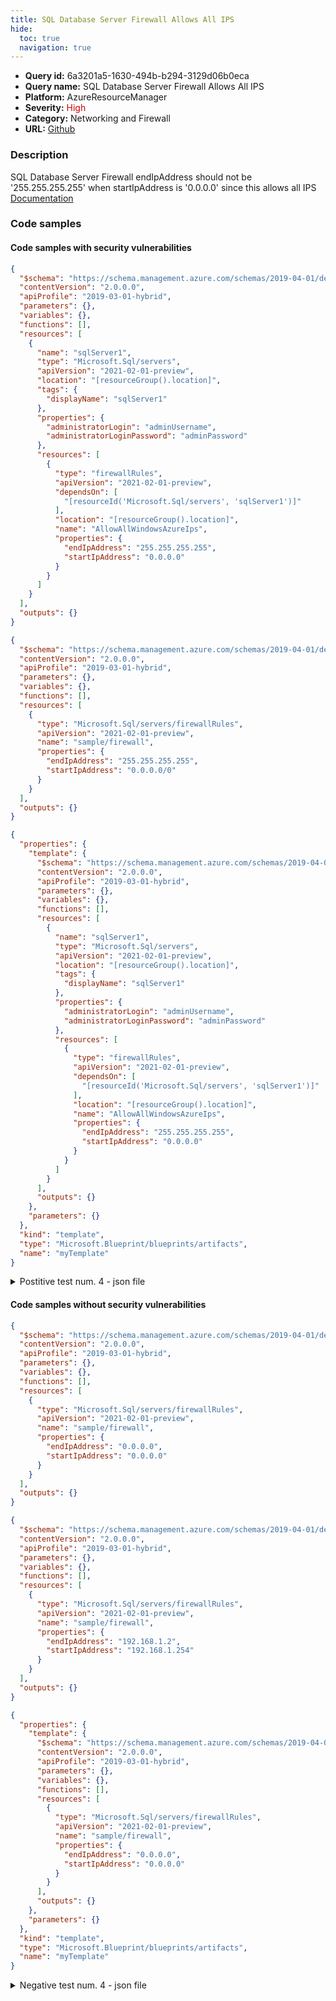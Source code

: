 ```yaml
---
title: SQL Database Server Firewall Allows All IPS
hide:
  toc: true
  navigation: true
---
```


<style>
  .highlight .hll {
    background-color: #ff171742;
  }
  .md-content {
    max-width: 1100px;
    margin: 0 auto;
  }
</style>

-   **Query id:** 6a3201a5-1630-494b-b294-3129d06b0eca
-   **Query name:** SQL Database Server Firewall Allows All IPS
-   **Platform:** AzureResourceManager
-   **Severity:** <span style="color:#C00">High</span>
-   **Category:** Networking and Firewall
-   **URL:** [Github](https://github.com/Checkmarx/kics/tree/master/assets/queries/azureResourceManager/sql_database_server_firewall_allows_all_ips)

### Description
SQL Database Server Firewall endIpAddress should not be '255.255.255.255' when startIpAddress is '0.0.0.0' since this allows all IPS<br>
[Documentation](https://docs.microsoft.com/en-us/azure/templates/microsoft.sql/2014-04-01/servers/firewallrules?tabs=json)

### Code samples
#### Code samples with security vulnerabilities
```json title="Postitive test num. 1 - json file" hl_lines="31"
{
  "$schema": "https://schema.management.azure.com/schemas/2019-04-01/deploymentTemplate.json#",
  "contentVersion": "2.0.0.0",
  "apiProfile": "2019-03-01-hybrid",
  "parameters": {},
  "variables": {},
  "functions": [],
  "resources": [
    {
      "name": "sqlServer1",
      "type": "Microsoft.Sql/servers",
      "apiVersion": "2021-02-01-preview",
      "location": "[resourceGroup().location]",
      "tags": {
        "displayName": "sqlServer1"
      },
      "properties": {
        "administratorLogin": "adminUsername",
        "administratorLoginPassword": "adminPassword"
      },
      "resources": [
        {
          "type": "firewallRules",
          "apiVersion": "2021-02-01-preview",
          "dependsOn": [
            "[resourceId('Microsoft.Sql/servers', 'sqlServer1')]"
          ],
          "location": "[resourceGroup().location]",
          "name": "AllowAllWindowsAzureIps",
          "properties": {
            "endIpAddress": "255.255.255.255",
            "startIpAddress": "0.0.0.0"
          }
        }
      ]
    }
  ],
  "outputs": {}
}

```
```json title="Postitive test num. 2 - json file" hl_lines="14"
{
  "$schema": "https://schema.management.azure.com/schemas/2019-04-01/deploymentTemplate.json#",
  "contentVersion": "2.0.0.0",
  "apiProfile": "2019-03-01-hybrid",
  "parameters": {},
  "variables": {},
  "functions": [],
  "resources": [
    {
      "type": "Microsoft.Sql/servers/firewallRules",
      "apiVersion": "2021-02-01-preview",
      "name": "sample/firewall",
      "properties": {
        "endIpAddress": "255.255.255.255",
        "startIpAddress": "0.0.0.0/0"
      }
    }
  ],
  "outputs": {}
}

```
```json title="Postitive test num. 3 - json file" hl_lines="33"
{
  "properties": {
    "template": {
      "$schema": "https://schema.management.azure.com/schemas/2019-04-01/deploymentTemplate.json#",
      "contentVersion": "2.0.0.0",
      "apiProfile": "2019-03-01-hybrid",
      "parameters": {},
      "variables": {},
      "functions": [],
      "resources": [
        {
          "name": "sqlServer1",
          "type": "Microsoft.Sql/servers",
          "apiVersion": "2021-02-01-preview",
          "location": "[resourceGroup().location]",
          "tags": {
            "displayName": "sqlServer1"
          },
          "properties": {
            "administratorLogin": "adminUsername",
            "administratorLoginPassword": "adminPassword"
          },
          "resources": [
            {
              "type": "firewallRules",
              "apiVersion": "2021-02-01-preview",
              "dependsOn": [
                "[resourceId('Microsoft.Sql/servers', 'sqlServer1')]"
              ],
              "location": "[resourceGroup().location]",
              "name": "AllowAllWindowsAzureIps",
              "properties": {
                "endIpAddress": "255.255.255.255",
                "startIpAddress": "0.0.0.0"
              }
            }
          ]
        }
      ],
      "outputs": {}
    },
    "parameters": {}
  },
  "kind": "template",
  "type": "Microsoft.Blueprint/blueprints/artifacts",
  "name": "myTemplate"
}

```
<details><summary>Postitive test num. 4 - json file</summary>

```json hl_lines="16"
{
  "properties": {
    "template": {
      "$schema": "https://schema.management.azure.com/schemas/2019-04-01/deploymentTemplate.json#",
      "contentVersion": "2.0.0.0",
      "apiProfile": "2019-03-01-hybrid",
      "parameters": {},
      "variables": {},
      "functions": [],
      "resources": [
        {
          "type": "Microsoft.Sql/servers/firewallRules",
          "apiVersion": "2021-02-01-preview",
          "name": "sample/firewall",
          "properties": {
            "endIpAddress": "255.255.255.255",
            "startIpAddress": "0.0.0.0/0"
          }
        }
      ],
      "outputs": {}
    },
    "parameters": {}
  },
  "kind": "template",
  "type": "Microsoft.Blueprint/blueprints/artifacts",
  "name": "myTemplate"
}

```
</details>


#### Code samples without security vulnerabilities
```json title="Negative test num. 1 - json file"
{
  "$schema": "https://schema.management.azure.com/schemas/2019-04-01/deploymentTemplate.json#",
  "contentVersion": "2.0.0.0",
  "apiProfile": "2019-03-01-hybrid",
  "parameters": {},
  "variables": {},
  "functions": [],
  "resources": [
    {
      "type": "Microsoft.Sql/servers/firewallRules",
      "apiVersion": "2021-02-01-preview",
      "name": "sample/firewall",
      "properties": {
        "endIpAddress": "0.0.0.0",
        "startIpAddress": "0.0.0.0"
      }
    }
  ],
  "outputs": {}
}

```
```json title="Negative test num. 2 - json file"
{
  "$schema": "https://schema.management.azure.com/schemas/2019-04-01/deploymentTemplate.json#",
  "contentVersion": "2.0.0.0",
  "apiProfile": "2019-03-01-hybrid",
  "parameters": {},
  "variables": {},
  "functions": [],
  "resources": [
    {
      "type": "Microsoft.Sql/servers/firewallRules",
      "apiVersion": "2021-02-01-preview",
      "name": "sample/firewall",
      "properties": {
        "endIpAddress": "192.168.1.2",
        "startIpAddress": "192.168.1.254"
      }
    }
  ],
  "outputs": {}
}

```
```json title="Negative test num. 3 - json file"
{
  "properties": {
    "template": {
      "$schema": "https://schema.management.azure.com/schemas/2019-04-01/deploymentTemplate.json#",
      "contentVersion": "2.0.0.0",
      "apiProfile": "2019-03-01-hybrid",
      "parameters": {},
      "variables": {},
      "functions": [],
      "resources": [
        {
          "type": "Microsoft.Sql/servers/firewallRules",
          "apiVersion": "2021-02-01-preview",
          "name": "sample/firewall",
          "properties": {
            "endIpAddress": "0.0.0.0",
            "startIpAddress": "0.0.0.0"
          }
        }
      ],
      "outputs": {}
    },
    "parameters": {}
  },
  "kind": "template",
  "type": "Microsoft.Blueprint/blueprints/artifacts",
  "name": "myTemplate"
}

```
<details><summary>Negative test num. 4 - json file</summary>

```json
{
  "properties": {
    "template": {
      "$schema": "https://schema.management.azure.com/schemas/2019-04-01/deploymentTemplate.json#",
      "contentVersion": "2.0.0.0",
      "apiProfile": "2019-03-01-hybrid",
      "parameters": {},
      "variables": {},
      "functions": [],
      "resources": [
        {
          "type": "Microsoft.Sql/servers/firewallRules",
          "apiVersion": "2021-02-01-preview",
          "name": "sample/firewall",
          "properties": {
            "endIpAddress": "192.168.1.2",
            "startIpAddress": "192.168.1.254"
          }
        }
      ],
      "outputs": {}
    },
    "parameters": {}
  },
  "kind": "template",
  "type": "Microsoft.Blueprint/blueprints/artifacts",
  "name": "myTemplate"
}

```
</details>
